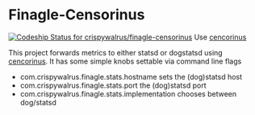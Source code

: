 # Finagle-Censorinus

[ ![Codeship Status for crispywalrus/finagle-censorinus](https://codeship.com/projects/506cbb10-17c5-0134-523d-7a446e54894e/status?branch=master)](https://codeship.com/projects/158594)
Use [cencorinus](https://github.com/gphat/censorinus)


This project forwards metrics to either statsd or dogstatsd
using [cencorinus](https://github.com/gphat/censorinus). It has some
simple knobs settable via command line flags

+ com.crispywalrus.finagle.stats.hostname sets the (dog)statsd host
+ com.crispywalrus.finagle.stats.port the (dog)statsd port
+ com.crispywalrus.finagle.stats.implementation chooses between dog/statsd


